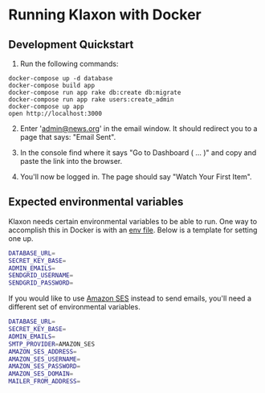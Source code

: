 # Running Klaxon with Docker

## Development Quickstart

1. Run the following commands:

```
docker-compose up -d database
docker-compose build app
docker-compose run app rake db:create db:migrate
docker-compose run app rake users:create_admin
docker-compose up app
open http://localhost:3000
```

2. Enter 'admin@news.org' in the email window. It should redirect you to a page that says: "Email Sent".

3. In the console find where it says "Go to Dashboard ( ... )" and copy and paste the link into the browser.

4. You'll now be logged in. The page should say "Watch Your First Item".

## Expected environmental variables

Klaxon needs certain environmental variables to be able to run. One way to accomplish this in Docker is with an [env file](https://docs.docker.com/engine/reference/commandline/run/#set-environment-variables-e-env-env-file). Below is a template for setting one up.

```sh
DATABASE_URL=
SECRET_KEY_BASE=
ADMIN_EMAILS=
SENDGRID_USERNAME=
SENDGRID_PASSWORD=
```

If you would like to use [Amazon SES](https://aws.amazon.com/ses/) instead to send emails, you'll need a different set of environmental variables.

```sh
DATABASE_URL=
SECRET_KEY_BASE=
ADMIN_EMAILS=
SMTP_PROVIDER=AMAZON_SES
AMAZON_SES_ADDRESS=
AMAZON_SES_USERNAME=
AMAZON_SES_PASSWORD=
AMAZON_SES_DOMAIN=
MAILER_FROM_ADDRESS=
```
